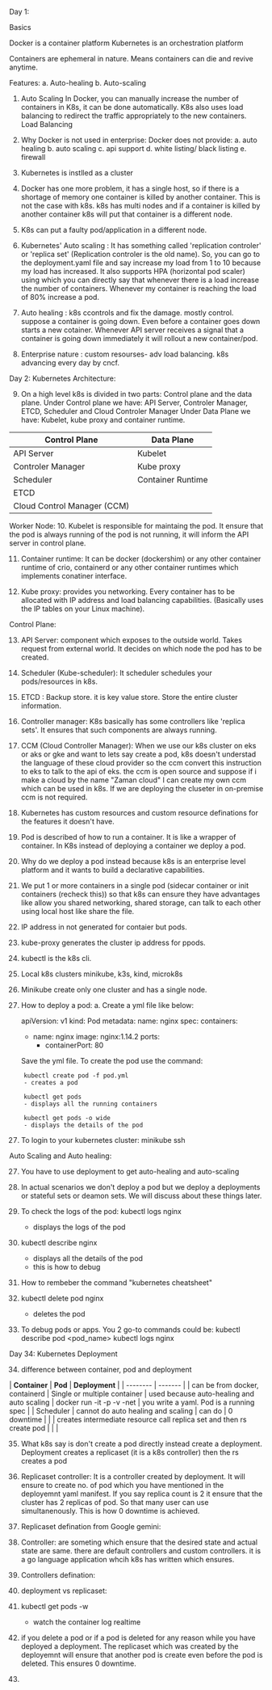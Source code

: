 Day 1:

Basics

Docker is a container platform
Kubernetes is an orchestration platform

Containers are ephemeral in nature. Means containers can die and revive anytime.

Features:
 a. Auto-healing
 b. Auto-scaling

1. Auto Scaling
    In Docker, you can manually increase the number of containers in K8s, it can be done automatically. K8s also uses load balancing to redirect the traffic appropriately to the new containers.
    Load Balancing 

2. Why Docker is not used in enterprise:
    Docker does not provide:
    a. auto healing
    b. auto scaling
    c. api support
    d. white listing/ black listing 
    e. firewall

3. Kubernetes is instlled as a cluster
4. Docker has one more problem, it has a single host, so if there is a shortage of memory one container is killed by another container. This is not the case with k8s. k8s has multi nodes and if a container is killed by another container k8s will put that container is a different node.

5. K8s can put a faulty pod/application in a different node.

6. Kubernetes' Auto scaling : It has something called 'replication controler' or 'replica set' (Replication controler is the old name). So, you can go to the deployment.yaml file and say increase my load from 1 to 10 because my load has increased. It also supports HPA (horizontal pod scaler) using which you can directly say that whenever there is a load increase the number of containers. Whenever my container is reaching the load of 80% increase a pod.

7. Auto healing : k8s ccontrols and fix the damage. mostly control. suppose a container is going down. Even before a container goes down starts a new cotainer. Whenever API server receives a signal that a container is going down immediately it will rollout a new container/pod.

8. Enterprise nature : custom resourses- adv load balancing. k8s advancing every day by cncf. 

Day 2: Kubernetes Architecture:

9. On a high level k8s is divided in two parts: Control plane and the data plane. 
Under Control plane we have: API Server, Controler Manager, ETCD, Scheduler and Cloud Controler Manager
Under Data Plane we have: Kubelet, kube proxy and container runtime.

| **Control Plane**          | **Data Plane**    |
| --------                    | -------           |
| API Server                  | Kubelet           |
| Controler Manager           | Kube proxy        |
| Scheduler                   | Container Runtime |
| ETCD                        |                   |
| Cloud Control Manager (CCM) |                   |

Worker Node:
10. Kubelet is responsible for maintaing the pod. It ensure that the pod is always running of the pod is not running, it will inform the API server in control plane.

11. Container runtime: It can be docker (dockershim) or any other container runtime of crio, containerd or any other container runtimes which implements conatiner interface.

12. Kube proxy: provides you networking. Every container has to be allocated with IP address and load balancing capabilities. (Basically uses the IP tables on your Linux machine).

Control Plane:

13. API Server: component which exposes to the outside world. Takes request from external world. It decides on which node the pod has to be created.
14. Scheduler (Kube-scheduler): It scheduler schedules your pods/resources in k8s. 
15. ETCD : Backup store. it is key value store. Store the entire cluster information. 
16. Controller manager: K8s basically has some controllers like 'replica sets'. It ensures that such components are always running. 
17. CCM (Cloud Controller Manager): When we use our k8s cluster on eks or aks or gke and want to lets say create a pod, k8s doesn't understad the language of these cloud provider so the ccm convert this instruction to eks to talk to the api of eks. the ccm is open source and suppose if i make a cloud by the name "Zaman cloud" I can create my own ccm which can be used in k8s. If we are deploying the cluseter in on-premise ccm is not required.

18. Kubernetes has custom resources and custom resource definations for the features it doesn't have.

19. Pod is described of how to run a container. It is like a wrapper of container. In K8s instead of deploying a container we deploy a pod.
20. Why do we deploy a pod instead because k8s is an enterprise level platform and it wants to build a declarative capabilities.

21. We put 1 or more containers in a single pod (sidecar container or init containers (recheck this)) so that k8s can ensure they have advantages like allow you shared networking, shared storage, can talk to each other using local host like share the file.

22. IP address in not generated for contaier but pods.
23. kube-proxy generates the cluster ip address for ppods.
24. kubectl is the k8s cli.
25. Local k8s clusters minikube, k3s, kind, microk8s
26. Minikube create only one cluster and has a single node.

27. How to deploy a pod:
    a. Create a yml file like below:
    
    apiVersion: v1
    kind: Pod
    metadata:
    name: nginx
    spec:
    containers:
    - name: nginx
        image: nginx:1.14.2
        ports:
        - containerPort: 80

    Save the yml file.
    To create the pod use the command:

```ssh
    kubectl create pod -f pod.yml
    - creates a pod 

    kubectl get pods
    - displays all the running containers

    kubectl get pods -o wide
    - displays the details of the pod

```
27. To login to your kubernetes cluster:
    minikube ssh


Auto Scaling and Auto healing:

27. You have to use deployment to get auto-healing and auto-scaling

28. In actual scenarios we don't deploy a pod but we deploy a deployments or stateful sets or deamon sets. We will discuss about these things later.

29. To check the logs of the pod:
    kubectl logs nginx
    - displays the logs of the pod

30. kubectl describe nginx
    - displays all the details of the pod
    - this is how to debug

31. How to rembeber the command "kubernetes cheatsheet"

32. kubectl delete pod nginx
    - deletes the pod

33. To debug pods or apps. You 2 go-to commands could be:
    kubectl describe pod <pod_name>
    kubectl logs nginx

Day 34: Kubernetes Deployment

34. difference between container, pod and deployment

| **Container**                   | **Pod**                                 | **Deployment** |
| --------                        | -------                                 |
| can be from docker, containerd  | Single or multiple container            | used because auto-healing and auto scaling
| docker run -it -p -v -net       | you write a yaml. Pod is a running spec |
| Scheduler                       | cannot do auto healing and scaling      | can do | 0 downtime
|                                 |                                         | creates intermediate resource call replica set and then rs create pod
|                                 |                                         |

35. What k8s say is don't create a pod directly instead create a deployment. Deployment creates a replicaset (it is a k8s controller) then the rs creates a pod

36. Replicaset controller: It is a controller created by deployment. It will ensure to create no. of pod which you have mentioned in the deployemnt yaml manifest. If you say replica count is 2 it ensure that the cluster has 2 replicas of pod. So that many user can use simultanenously. This is how 0 downtime is achieved.

37. Replicaset defination from Google gemini:

38. Controller: are someting which ensure that the desired state and actual state are same. there are default controllers and custom controllers. it is a go language application whcih k8s has written which ensures.

39. Controllers defination:

40. deployment vs replicaset: 

41. kubectl get pods -w
    - watch the container log realtime

42. if you delete a pod or if a pod is deleted for any reason while you have deployed a deployment. The replicaset which was created by the deployemnt will ensure that another pod is create even before the pod is deleted. This ensures 0 downtime.

43. 